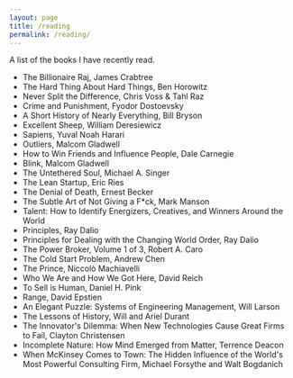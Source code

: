 ```yaml
---
layout: page
title: /reading
permalink: /reading/
---
```


A list of the books I have recently read.

- The Billionaire Raj, James Crabtree
- The Hard Thing About Hard Things, Ben Horowitz
- Never Split the Difference, Chris Voss & Tahl Raz
- Crime and Punishment, Fyodor Dostoevsky
- A Short History of Nearly Everything, Bill Bryson
- Excellent Sheep, William Deresiewicz
- Sapiens, Yuval Noah Harari
- Outliers, Malcom Gladwell
- How to Win Friends and Influence People, Dale Carnegie
- Blink, Malcom Gladwell
- The Untethered Soul, Michael A. Singer
- The Lean Startup, Eric Ries
- The Denial of Death, Ernest Becker
- The Subtle Art of Not Giving a F*ck, Mark Manson
- Talent: How to Identify Energizers, Creatives, and Winners Around the World
- Principles, Ray Dalio
- Principles for Dealing with the Changing World Order, Ray Dalio
- The Power Broker, Volume 1 of 3, Robert A. Caro
- The Cold Start Problem, Andrew Chen
- The Prince, Niccolò Machiavelli
- Who We Are and How We Got Here, David Reich
- To Sell is Human, Daniel H. Pink
- Range, David Epstien
- An Elegant Puzzle: Systems of Engineering Management, Will Larson
- The Lessons of History, Will and Ariel Durant
- The Innovator's Dilemma: When New Technologies Cause Great Firms to Fail, Clayton Christensen
- Incomplete Nature: How Mind Emerged from Matter, Terrence Deacon
- When McKinsey Comes to Town: The Hidden Influence of the World's Most Powerful Consulting Firm, Michael Forsythe and Walt Bogdanich